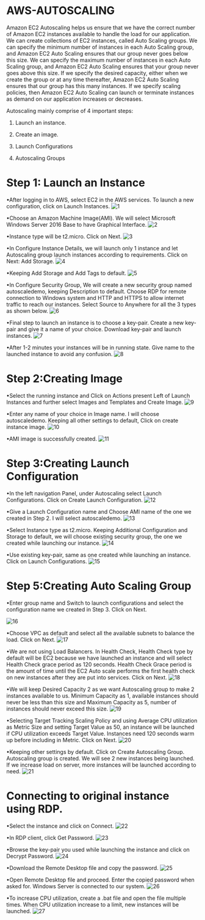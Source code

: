 # AWS-AUTOSCALING
Amazon EC2 Autoscaling helps us ensure that we have the correct number of Amazon EC2 instances available to handle the load for our application. We can create collections of EC2 instances, called Auto Scaling groups. We can specify the minimum number of instances in each Auto Scaling group, and Amazon EC2 Auto Scaling ensures that our group never goes below this size. We can specify the maximum number of instances in each Auto Scaling group, and Amazon EC2 Auto Scaling ensures that your group never goes above this size. If we specify the desired capacity, either when we create the group or at any time thereafter, Amazon EC2 Auto Scaling ensures that our group has this many instances. If we specify scaling policies, then Amazon EC2 Auto Scaling can launch or terminate instances as demand on our application increases or decreases.

Autoscaling mainly comprise of 4 important steps:
1. Launch an instance.

2. Create an image.

3. Launch Configurations

4. Autoscaling Groups

# Step 1: Launch an Instance
•After logging in to AWS, select EC2 in the AWS services. To launch a new configuration, click on Launch Instances.
![1](https://user-images.githubusercontent.com/73579847/125654304-071ac88e-8329-4cc9-824f-9848abb04785.png)

•Choose an Amazon Machine Image(AMI). We will select Microsoft Windows Server 2016 Base to have Graphical Interface.
![2](https://user-images.githubusercontent.com/73579847/125653809-247649a1-c088-4462-939f-c3a51c83f18d.png)

•Instance type will be t2.micro. Click on Next.
![3](https://user-images.githubusercontent.com/73579847/125653810-7b6ad08b-83ee-4e63-bd93-047afd56a510.png)

•In Configure Instance Details, we will launch only 1 instance and let Autoscaling group launch instances according to requirements. Click on Next: Add Storage.
![4](https://user-images.githubusercontent.com/73579847/125653816-15632d1a-238c-4ff8-becc-0901c859a43c.png)

•Keeping Add Storage and Add Tags to default.
![5](https://user-images.githubusercontent.com/73579847/125654307-ef47ce61-f1ac-48f3-bd99-c2b867ef945e.png)

•In Configure Security Group, We will create a new security group named autoscaledemo, keeping Description to default. Choose RDP for remote connection to Windows system and HTTP and HTTPS to allow internet traffic to reach our instances. Select Source to Anywhere for all the 3 types as shown below.
![6](https://user-images.githubusercontent.com/73579847/125654309-bd9fe5c1-37c9-49bb-93c0-6331aab7f224.png)

•Final step to launch an instance is to choose a key-pair. Create a new key-pair and give it a name of your choice. Download key-pair and launch instances.
![7](https://user-images.githubusercontent.com/73579847/125653825-9e3500ea-b515-4022-b427-82b8e6e5c244.png)

•After 1-2 minutes your instances will be in running state. Give name to the launched instance to avoid any confusion.
![8](https://user-images.githubusercontent.com/73579847/125653829-633cadb1-f96d-42ec-b778-7f7fd20dde7e.png)


# Step 2:Creating Image
•Select the running instance and Click on Actions present Left of Launch Instances and further select Images and Templates and Create Image.
![9](https://user-images.githubusercontent.com/73579847/125653833-16288dc7-f593-4bb7-95e4-abe2649721fa.png)


•Enter any name of your choice in Image name. I will choose autoscaledemo. Keeping all other settings to default, Click on create instance image.
![10](https://user-images.githubusercontent.com/73579847/125653834-f2d982cb-b73e-478b-9cae-8354a18727b1.png)

•AMI image is successfully created.
![11](https://user-images.githubusercontent.com/73579847/125653836-c0aee3e4-8b52-445a-bc11-24cc5c13c9af.png)

# Step 3:Creating Launch Configuration

•In the left navigation Panel, under Autoscaling select Launch Configurations. Click on Create Launch Configuration.
![12](https://user-images.githubusercontent.com/73579847/125653839-7d4c2319-73b9-489b-8137-f9bd5d852ab4.png)

•Give a Launch Configuration name and Choose AMI name of the one we created in Step 2. I will select autoscaledemo.
![13](https://user-images.githubusercontent.com/73579847/125653843-ba02bc57-0543-47ba-a2ff-9a77862685ea.png)

•Select Instance type as t2.micro. Keeping Additional Configuration and Storage to default, we will choose existing security group, the one we created while launching our instance.
![14](https://user-images.githubusercontent.com/73579847/125653848-7a9f3cf0-c43b-442a-a82e-f2385a2c9d92.png)

•Use existing key-pair, same as one created while launching an instance. Click on Launch Configurations.
![15](https://user-images.githubusercontent.com/73579847/125653852-0298c86a-2045-4d7f-96f7-6014d22d3b66.png)

# Step 5:Creating Auto Scaling Group
•Enter group name and Switch to launch configurations and select the configuration name we created in Step 3. Click on Next.

![16](https://user-images.githubusercontent.com/73579847/125653854-41845e52-953c-4752-a52d-ecda3bc69cb9.png)

•Choose VPC as default and select all the available subnets to balance the load. Click on Next.
![17](https://user-images.githubusercontent.com/73579847/125653857-00c3d373-d3d1-4186-a7e5-2318ccaccbfe.png)

•We are not using Load Balancers. In Health Check, Health Check type by default will be EC2 because we have launched an instance and will select Health Check grace period as 120 seconds. Health Check Grace period is the amount of time until the EC2 Auto scale performs the first health check on new instances after they are put into services. Click on Next.
![18](https://user-images.githubusercontent.com/73579847/125653864-c0d61a28-4ecb-40ee-a532-c896d7cd3699.png)

•We will keep Desired Capacity 2 as we want Autoscaling group to make 2 instances available to us. Minimum Capacity as 1, available instances should never be less than this size and Maximum Capacity as 5, number of instances should never exceed this size.
![19](https://user-images.githubusercontent.com/73579847/125653789-e17355ae-ad2d-4994-8120-6440a09eef32.png)

•Selecting Target Tracking Scaling Policy and using Average CPU utilization as Metric Size and setting Target Value as 50, an instance will be launched if CPU utilization exceeds Target Value. Instances need 120 seconds warm up before including in Metric. Click on Next.
![20](https://user-images.githubusercontent.com/73579847/125653796-2735b1dd-5030-47cb-951b-e4edc369fe35.png)

•Keeping other settings by default. Click on Create Autoscaling Group.
Autoscaling group is created. We will see 2 new instances being launched. If we increase load on server, more instances will be launched according to need.
![21](https://user-images.githubusercontent.com/73579847/125654300-78a16000-c4c0-410a-92e2-8994aca2dd6e.png)

# Connecting to original instance using RDP.
•Select the instance and click on Connect.
![22](https://user-images.githubusercontent.com/73579847/125653687-f6fa84f1-ef7c-4064-accc-258d4871ae97.png)

•In RDP client, click Get Password.
![23](https://user-images.githubusercontent.com/73579847/125653678-a40d7ee2-e194-46eb-899e-ca80d85b9fb8.png)

•Browse the key-pair you used while launching the instance and click on Decrypt Password.
![24](https://user-images.githubusercontent.com/73579847/125657267-30624f6c-47d2-458b-b85a-615fe74a9e54.png)

•Download the Remote Desktop file and copy the password.
![25](https://user-images.githubusercontent.com/73579847/125653674-b33f11d5-2630-4e9c-81a8-591e1ad2c648.png)

•Open Remote Desktop file and proceed. Enter the copied password when asked for. Windows Server is connected to our system.
![26](https://user-images.githubusercontent.com/73579847/125653664-23e10a6f-6340-4bba-957f-6041a03bdd77.png)

•To increase CPU utilization, create a .bat file and open the file multiple times. When CPU utilization increase to a limit, new instances will be launched.
![27](https://user-images.githubusercontent.com/73579847/125653629-b36a5103-2b67-4ba6-b7ec-cca640ca8a05.png)




